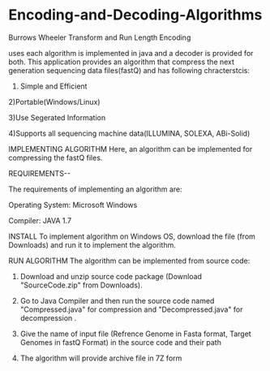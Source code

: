 # Encoding-and-Decoding-Algorithms
Burrows Wheeler Transform and Run Length Encoding

uses each algorithm is implemented in java and a decoder is provided for both.
This application provides an algorithm that compress the next generation sequencing data files(fastQ) and has following chracterstcis:

1) Simple and Efficient

2)Portable(Windows/Linux)

3)Use Segerated Information

4)Supports all sequencing machine data(ILLUMINA, SOLEXA, ABi-Solid)

IMPLEMENTING ALGORITHM
Here, an algorithm can be implemented for compressing the fastQ files.

REQUIREMENTS--

The requirements of implementing an algorithm are:

Operating System: Microsoft Windows

Compiler: JAVA 1.7

INSTALL
To implement algorithm on Windows OS, download the file (from Downloads) and run it to implement the algorithm.

RUN ALGORITHM
The algorithm can be implemented from source code:

1. Download and unzip source code package (Download "SourceCode.zip" from Downloads).

2. Go to Java Compiler and then run the source code named "Compressed.java" for compression and "Decompressed.java" for decompression .

3. Give the name of input file (Refrence Genome in Fasta format, Target Genomes in fastQ Format) in the source code and their path

4. The algorithm will provide archive file in 7Z form
